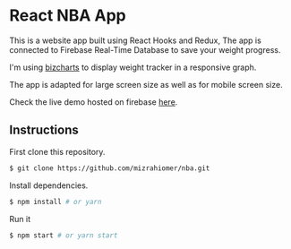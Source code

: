 # React NBA App

This is a website app built using React Hooks and Redux,
The app is connected to Firebase Real-Time Database to save your weight progress.

I'm using [bizcharts](https://github.com/alibaba/BizCharts) to display weight tracker in a responsive graph.

The app is adapted for large screen size as well as for mobile screen size.

Check the live demo hosted on firebase [here](https://playform-weight-tracker.firebaseapp.com/).

## Instructions

First clone this repository.

```bash
$ git clone https://github.com/mizrahiomer/nba.git
```

Install dependencies.

```bash
$ npm install # or yarn
```

Run it

```bash
$ npm start # or yarn start
```
